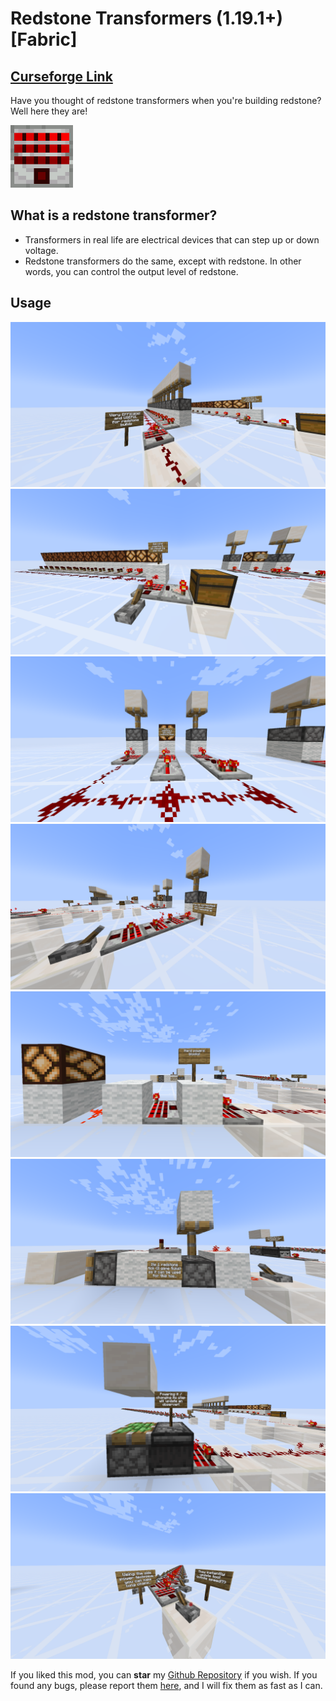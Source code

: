 # Redstone Transformers (1.19.1+) [Fabric]

## [Curseforge Link](https://www.curseforge.com/minecraft/mc-mods/redstone-transformers)

Have you thought of redstone transformers when you're building redstone? Well here they are!

<img src="https://raw.githubusercontent.com/JavRedstone/redstone-transformers/main/src/main/resources/assets/redstonetransformers/icon.png" alt="Logo" width="100" height="100">

## What is a redstone transformer?

- Transformers in real life are electrical devices that can step up or down voltage.
- Redstone transformers do the same, except with redstone. In other words, you can control the output level of redstone.

## Usage

<img src="https://raw.githubusercontent.com/JavRedstone/redstone-transformers/main/images/redstone_transformer_usage1.png" alt="Usage 1">
<img src="https://raw.githubusercontent.com/JavRedstone/redstone-transformers/main/images/redstone_transformer_usage2.png" alt="Usage 2">
<img src="https://raw.githubusercontent.com/JavRedstone/redstone-transformers/main/images/redstone_transformer_usage3.png" alt="Usage 3">
<img src="https://raw.githubusercontent.com/JavRedstone/redstone-transformers/main/images/redstone_transformer_usage4.png" alt="Usage 4">
<img src="https://raw.githubusercontent.com/JavRedstone/redstone-transformers/main/images/redstone_transformer_usage5.png" alt="Usage 5">
<img src="https://raw.githubusercontent.com/JavRedstone/redstone-transformers/main/images/redstone_transformer_usage6.png" alt="Usage 6">
<img src="https://raw.githubusercontent.com/JavRedstone/redstone-transformers/main/images/redstone_transformer_usage7.png" alt="Usage 7">
<img src="https://raw.githubusercontent.com/JavRedstone/redstone-transformers/main/images/redstone_transformer_usage8.png" alt="Usage 8">

If you liked this mod, you can **star** my [Github Repository](https://github.com/JavRedstone/redstone-transformers) if you wish. If you found any bugs, please report them [here](https://github.com/JavRedstone/redstone-transformers/issues), and I will fix them as fast as I can.

